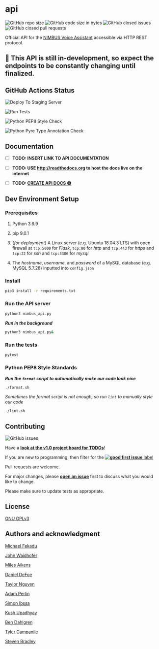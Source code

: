 # api

![GitHub repo size](https://img.shields.io/github/repo-size/calpoly-csai/api)
![GitHub code size in bytes](https://img.shields.io/github/languages/code-size/calpoly-csai/api)
![GitHub closed issues](https://img.shields.io/github/issues-closed/calpoly-csai/api)
![GitHub closed pull requests](https://img.shields.io/github/issues-pr-closed/calpoly-csai/api)

Official API for the [NIMBUS Voice Assistant](https://github.com/calpoly-csai/CSAI_Voice_Assistant) accessible via HTTP REST protocol.

## 🚧 This API is still in-development, so expect the endpoints to be constantly changing until finalized.

## GitHub Actions Status
![Deploy To Staging Server](https://github.com/calpoly-csai/api/workflows/Deploy%20Dev%20To%20Staging%20Server/badge.svg)

![Run Tests](https://github.com/calpoly-csai/api/workflows/Run%20Tests/badge.svg)

![Python PEP8 Style Check](https://github.com/calpoly-csai/api/workflows/Python%20PEP8%20Style%20Check/badge.svg)

![Python Pyre Type Annotation Check](https://github.com/calpoly-csai/api/workflows/Python%20Pyre%20Type%20Annotation%20Check/badge.svg)

## Documentation

- [ ] **TODO: INSERT LINK TO API DOCUMENTATION**

- [ ] **TODO: USE http://readthedocs.org to host the docs live on the internet**

- [ ] **TODO: [CREATE API DOCS 😅](https://github.com/calpoly-csai/api/milestone/2)**


## Dev Environment Setup
### Prerequisites
1. Python 3.6.9

2. pip 9.0.1

3. (_for deployment_) A Linux server (e.g. Ubuntu 18.04.3 LTS) with open firewall at `tcp:5000` for _Flask_, `tcp:80` for _http_ and `tcp:443` for _https_ and `tcp:22` for _ssh_ and `tcp:3306` for _mysql_

4. The _hostname_, _username_, and _password_ of a MySQL database (e.g. MySQL 5.7.28) inputted into `config.json`


### Install

```bash
pip3 install -r requirements.txt
```

### Run the API server

```bash
python3 nimbus_api.py
```

**_Run in the background_**
```bash
python3 nimbus_api.py&
```

### Run the tests
```bash
pytest
```

### Python PEP8 Style Standards
**_Run the `format` script to automatically make our code look nice_**
```bash
./format.sh
```

_Sometimes the format script is not enough, so run `lint` to manually style our code_
```bash
./lint.sh
```


## Contributing
![GitHub issues](https://img.shields.io/github/issues/calpoly-csai/api)

Have a [**look at the v1.0 project board for TODOs**](https://github.com/calpoly-csai/api/projects/1)!

If you are new to programming, then filter for the [**![good first issue](https://img.shields.io/github/labels/calpoly-csai/api/good%20first%20issue)** label](https://github.com/calpoly-csai/api/issues?q=is%3Aopen+is%3Aissue+label%3A%22good+first+issue%22)

Pull requests are welcome.

For major changes, please [**open an issue**](https://github.com/calpoly-csai/api/issues/new) first to discuss what you would like to change.

Please make sure to update tests as appropriate.

## License
[GNU GPLv3](https://choosealicense.com/licenses/gpl-3.0/)


## Authors and acknowledgment

[Michael Fekadu](https://www.github.com/mfekadu)

[John Waidhofer](https://www.github.com/Waidhoferj)

[Miles Aikens](https://www.github.com/snekiam)

[Daniel DeFoe](https://www.github.com/danield2255)

[Taylor Nguyen](https://www.github.com/taylor-nguyen-987)

[Adam Perlin](https://www.github.com/adamperlin)

[Simon Ibssa](https://www.github.com/ibssasimon)

[Kush Upadhyay](https://www.github.com/kpu-21)

[Ben Dahlgren](https://www.github.com/Dahlgreb)

[Tyler Campanile](https://www.github.com/tecampani)

[Steven Bradley](https://www.github.com/stbradle)
